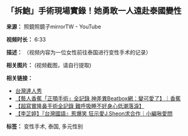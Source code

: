 ## 「拆鮑」手術現場實錄！她勇敢一人遠赴泰國變性

**来源：** 照鏡照鏡子mirrorTW - YouTube

**视频时长：** 6:33

**描述：** （视频内容为一位女性前往泰国进行变性手术的记录）

**相关图片：** (视频截图，请自行提取)

**相关链接：**

*   [台灣達人秀](https://www.youtube.com/channel/UCIECJyQ6meDyN-UnVHgXAMA)
*   [【藝人香蕉「正顎手術」全記錄 神差異Beatbox網：變可愛了】｜香蕉](https://www.youtube.com/watch?v=yUdmgSUq_00)
*   [【超寫實隆鼻手術全記錄 難呼吸睡不好身心低潮落淚】](https://www.youtube.com/watch?v=hNscyWZ9auo)
*   [【李芷婷】『台灣國語』惹爆笑 狂示愛J.Sheon求合作｜小編啾愛問](https://www.youtube.com/watch?v=HAuiHcoe-jk)

**标签：** 变性手术, 泰国, 多元性别

